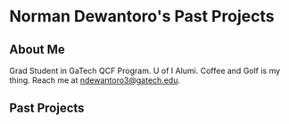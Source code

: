 # Norman Dewantoro's Past Projects
## About Me

Grad Student in GaTech QCF Program. U of I Alumi. Coffee and Golf is my thing. Reach me at ndewantoro3@gatech.edu.

## Past Projects

